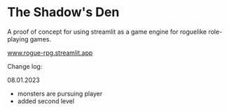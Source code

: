 # The Shadow's Den

A proof of concept for using streamlit as a game engine for roguelike role-playing games.

www.rogue-rpg.streamlit.app

Change log:

08.01.2023
- monsters are pursuing player
- added second level